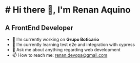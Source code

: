 # # Hi there 👋, I'm Renan Aquino
## A FrontEnd Developer

- 🔭 I’m currently working on **Grupo Boticario**
- 🌱 I’m currently learning test e2e and integration with cypress
- 💬 Ask me about anything regarding web development
- 📫 How to reach me: renan.devops@gmail.com
